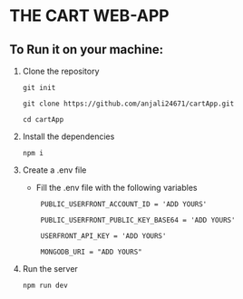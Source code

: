 # THE CART WEB-APP

## To Run it on your machine:
1) Clone the repository
   ```
   git init

   git clone https://github.com/anjali24671/cartApp.git

   cd cartApp
   ```
   
2) Install the dependencies
     ```
     npm i
     ```

3) Create a .env file
   - Fill the .env file with the following variables
     ```
      PUBLIC_USERFRONT_ACCOUNT_ID = 'ADD YOURS'
     
      PUBLIC_USERFRONT_PUBLIC_KEY_BASE64 = 'ADD YOURS'

      USERFRONT_API_KEY = 'ADD YOURS'

      MONGODB_URI = "ADD YOURS"
     ```
  4) Run the server
     ```
     npm run dev
     ```
     
     
